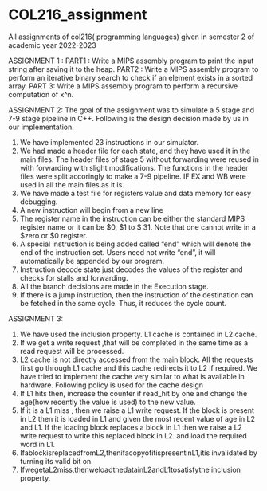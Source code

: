 # COL216_assignment
All assignments of col216( programming languages) given in semester 2 of academic year 2022-2023


ASSIGNMENT 1 :
PART1 : Write a MIPS assembly program to print the input string after saving it to the heap.
PART2 :
Write a MIPS assembly program to perform an iterative binary search to check if an element exists in a sorted array.
PART 3: Write a MIPS assembly program to perform a recursive computation of x^n.


ASSIGNMENT 2:
The goal of the assignment was to simulate a 5 stage and 7-9 stage pipeline in C++. Following is the design decision made by us in our implementation.
1) We have implemented 23 instructions in our simulator.
2) We had made a header file for each state, and they have used
it in the main files. The header files of stage 5 without forwarding were reused in with forwarding with slight modifications. The functions in the header files were split accoringly to make a 7-9 pipeline. IF EX and WB were used in all the main files as it is.
3) We have made a test file for registers value and data memory for easy debugging.
4) A new instruction will begin from a new line
5) The register name in the instruction can be either the
standard MIPS register name or it can be $0, $1 to $ 31. Note
     that one cannot write in a $zero or $0 register.
6) A special instruction is being added called “end” which will
denote the end of the instruction set. Users need not write
     “end”, it will automatically be appended by our program.
7) Instruction decode state just decodes the values of the
     register and checks for stalls and forwarding.
8) All the branch decisions are made in the Execution stage.
9) If there is a jump instruction, then the instruction of the
destination can be fetched in the same cycle. Thus, it reduces the cycle count.

ASSIGNMENT 3:
1) We have used the inclusion property. L1 cache is contained in L2 cache.
2) If we get a write request ,that will be completed in the same time as a
read request will be processed.
3) L2 cache is not directly accessed from the main block. All the requests
first go through L1 cache and this cache redirects it to L2 if required.
We have tried to implement the cache very similar to what is available in hardware.
Following policy is used for the cache design
1) If L1 hits then, increase the counter if read_hit by one and change the age(how recently the value is used) to the new value.
2) If it is a L1 miss , then we raise a L1 write request. If the block is present in L2 then it is loaded in L1 and given the most recent value of age in L2 and L1. If the loading block replaces a block in L1 then we raise a L2 write request to write this replaced block in L2. and load the required word in L1.
3) IfablockisreplacedfromL2,thenifacopyofitispresentinL1,itis invalidated by turning its valid bit on.
4) IfwegetaL2miss,thenweloadthedatainL2andL1tosatisfythe inclusion property.
